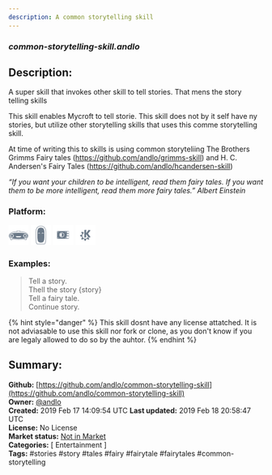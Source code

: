 ```yaml
---
description: A common storytelling skill
---
```


### _common-storytelling-skill.andlo_  
## Description:  
A super skill that invokes other skill to tell stories. That mens the story telling skills

This skill enables Mycroft to tell storie. This skill does not by it self have ny stories, but utilize other
storytelling skills that uses this comme storytelling skill.

At time of writing this to skills is using common storyteliing
The Brothers Grimms Fairy tales (https://github.com/andlo/grimms-skill)
and
H. C. Andersen's Fairy Tales (https://github.com/andlo/hcandersen-skill)

_“If you want your children to be intelligent, read them fairy tales. If you want them to be more
intelligent, read them more fairy tales.”
Albert Einstein_  
  
  
### Platform:  
 ![Mark I](../.gitbook/assets/mark-1-icon.png)  ![Mark II](../.gitbook/assets/mark-2-icon.png)  ![Picroft](../.gitbook/assets/picroft-icon.png)  ![plasmoid](../.gitbook/assets/kde.png)   
### Examples:  
> Tell a story.  
> Thell the story {story}  
> Tell a fairy tale.  
> Continue story.  
  
{% hint style="danger" %}
This skill dosnt have any license attatched. It is not adviasable to use this skill nor fork or clone, as you don't know if you are legaly allowed to do so by the auhtor.
{% endhint %}
  
## Summary:  
**Github:** [https://github.com/andlo/common-storytelling-skill](https://github.com/andlo/common-storytelling-skill)  
**Owner:** [@andlo](https://github.com/andlo)  
**Created:** 2019 Feb 17 14:09:54 UTC  **Last updated:** 2019 Feb 18 20:58:47 UTC  
**License:** No License  
**Market status:** [Not in Market](https://market.mycroft.ai/skill/)  
**Categories:** [ Entertainment ]   
**Tags:** \#stories \#story \#tales \#fairy \#fairytale \#fairytales \#common-storytelling   
